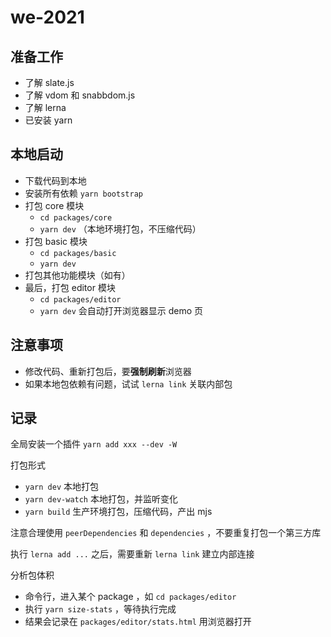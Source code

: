 # we-2021

## 准备工作

- 了解 slate.js
- 了解 vdom 和 snabbdom.js
- 了解 lerna
- 已安装 yarn

## 本地启动

- 下载代码到本地
- 安装所有依赖 `yarn bootstrap`
- 打包 core 模块
  - `cd packages/core`
  - `yarn dev` （本地环境打包，不压缩代码）
- 打包 basic 模块
  - `cd packages/basic`
  - `yarn dev`
- 打包其他功能模块（如有）
- 最后，打包 editor 模块
  - `cd packages/editor`
  - `yarn dev` 会自动打开浏览器显示 demo 页

## 注意事项

- 修改代码、重新打包后，要**强制刷新**浏览器
- 如果本地包依赖有问题，试试 `lerna link` 关联内部包

## 记录

全局安装一个插件 `yarn add xxx --dev -W`

打包形式
- `yarn dev` 本地打包
- `yarn dev-watch` 本地打包，并监听变化
- `yarn build` 生产环境打包，压缩代码，产出 mjs

注意合理使用 `peerDependencies` 和 `dependencies` ，不要重复打包一个第三方库

执行 `lerna add ...` 之后，需要重新 `lerna link` 建立内部连接

分析包体积
- 命令行，进入某个 package ，如 `cd packages/editor`
- 执行 `yarn size-stats` ，等待执行完成
- 结果会记录在 `packages/editor/stats.html` 用浏览器打开
